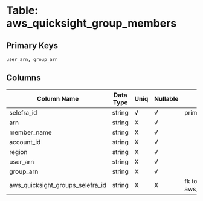 # Table: aws_quicksight_group_members

## Primary Keys 

```
user_arn, group_arn
```


## Columns 

|  Column Name   |  Data Type  | Uniq | Nullable | Description | 
|  ----  | ----  | ----  | ----  | ---- | 
| selefra_id | string | √ | √ | primary keys value md5 | 
| arn | string | X | √ |  | 
| member_name | string | X | √ |  | 
| account_id | string | X | √ |  | 
| region | string | X | √ |  | 
| user_arn | string | X | √ |  | 
| group_arn | string | X | √ |  | 
| aws_quicksight_groups_selefra_id | string | X | X | fk to aws_quicksight_groups.selefra_id | 


